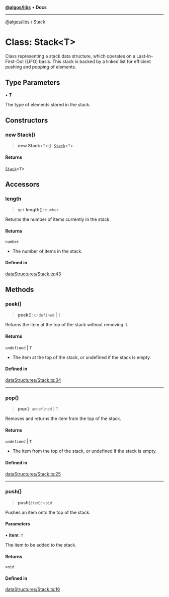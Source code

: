 [**@algos/libs**](../README.md) • **Docs**

***

[@algos/libs](../globals.md) / Stack

# Class: Stack\<T\>

Class representing a stack data structure, which operates on a Last-In-First-Out (LIFO) basis.
This stack is backed by a linked list for efficient pushing and popping of elements.

## Type Parameters

• **T**

The type of elements stored in the stack.

## Constructors

### new Stack()

> **new Stack**\<`T`\>(): [`Stack`](Stack.md)\<`T`\>

#### Returns

[`Stack`](Stack.md)\<`T`\>

## Accessors

### length

> `get` **length**(): `number`

Returns the number of items currently in the stack.

#### Returns

`number`

- The number of items in the stack.

#### Defined in

[dataStructures/Stack.ts:43](https://github.com/vladbasin/algos/blob/fda865971d7b618faddb3d2c9e423105a63674ca/libs/algos/src/lib/dataStructures/Stack.ts#L43)

## Methods

### peek()

> **peek**(): `undefined` \| `T`

Returns the item at the top of the stack without removing it.

#### Returns

`undefined` \| `T`

- The item at the top of the stack, or undefined if the stack is empty.

#### Defined in

[dataStructures/Stack.ts:34](https://github.com/vladbasin/algos/blob/fda865971d7b618faddb3d2c9e423105a63674ca/libs/algos/src/lib/dataStructures/Stack.ts#L34)

***

### pop()

> **pop**(): `undefined` \| `T`

Removes and returns the item from the top of the stack.

#### Returns

`undefined` \| `T`

- The item from the top of the stack, or undefined if the stack is empty.

#### Defined in

[dataStructures/Stack.ts:25](https://github.com/vladbasin/algos/blob/fda865971d7b618faddb3d2c9e423105a63674ca/libs/algos/src/lib/dataStructures/Stack.ts#L25)

***

### push()

> **push**(`item`): `void`

Pushes an item onto the top of the stack.

#### Parameters

• **item**: `T`

The item to be added to the stack.

#### Returns

`void`

#### Defined in

[dataStructures/Stack.ts:16](https://github.com/vladbasin/algos/blob/fda865971d7b618faddb3d2c9e423105a63674ca/libs/algos/src/lib/dataStructures/Stack.ts#L16)

